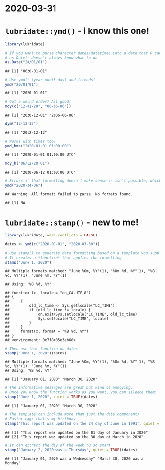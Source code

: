 2020-03-31
================

# `lubridate::ymd()` - i know this one\!

``` r
library(lubridate)

# If you want to parse character dates/datetimes into a date that R can use
# as.Date() doesn't always know what to do
as.Date("20/01/01")
```

    ## [1] "0020-01-01"

``` r
# Use ymd() (year month day) and friends!
ymd("20/01/01")
```

    ## [1] "2020-01-01"

``` r
# Got a weird order? All good!
mdy(c("12-01-20", "06-06-06"))
```

    ## [1] "2020-12-01" "2006-06-06"

``` r
dym("12-12-12")
```

    ## [1] "2012-12-12"

``` r
# Works with times too!
ymd_hms("2020-01-01 01:00:00")
```

    ## [1] "2020-01-01 01:00:00 UTC"

``` r
mdy_h("06/12/20 01") 
```

    ## [1] "2020-06-12 01:00:00 UTC"

``` r
# Errors if that formatting doesn't make sense or isn't possible, which is good!
ymd("2020-24-06")
```

    ## Warning: All formats failed to parse. No formats found.

    ## [1] NA

# `lubridate::stamp()` - new to me\!

``` r
library(lubridate, warn.conflicts = FALSE)

dates <- ymd(c("2020-01-01", "2020-03-30"))

# Use stamp() to generate date formatting based on a template you supply
# It creates a *function* that applies the formatting
stamp("June 1, 2020")
```

    ## Multiple formats matched: "June %Om, %Y"(1), "%Om %d, %Y"(1), "%B %d, %Y"(1), "June %m, %Y"(1)

    ## Using: "%B %d, %Y"

    ## function (x, locale = "en_CA.UTF-8") 
    ## {
    ##     {
    ##         old_lc_time <- Sys.getlocale("LC_TIME")
    ##         if (old_lc_time != locale) {
    ##             on.exit(Sys.setlocale("LC_TIME", old_lc_time))
    ##             Sys.setlocale("LC_TIME", locale)
    ##         }
    ##     }
    ##     format(x, format = "%B %d, %Y")
    ## }
    ## <environment: 0x7f8c05e3eb68>

``` r
# Then use that function on dates
stamp("June 1, 2020")(dates)
```

    ## Multiple formats matched: "June %Om, %Y"(1), "%Om %d, %Y"(1), "%B %d, %Y"(1), "June %m, %Y"(1)
    ## Using: "%B %d, %Y"

    ## [1] "January 01, 2020" "March 30, 2020"

``` r
# The informative messages are great but kind of annoying. 
# Once you know the function works as you want, you can silence them:
stamp("June 1, 2020", quiet = TRUE)(dates)
```

    ## [1] "January 01, 2020" "March 30, 2020"

``` r
# The template can include more than just the date components
# Easter egg: that's my birthday
stamp("This report was updated on the 24 day of June in 1991", quiet = TRUE)(dates)
```

    ## [1] "This report was updated on the 01 day of January in 2020"
    ## [2] "This report was updated on the 30 day of March in 2020"

``` r
# It can extract the day of the week :O so smart
stamp("January 2, 2020 was a Thursday", quiet = TRUE)(dates)
```

    ## [1] "January 01, 2020 was a Wednesday" "March 30, 2020 was a Monday"
